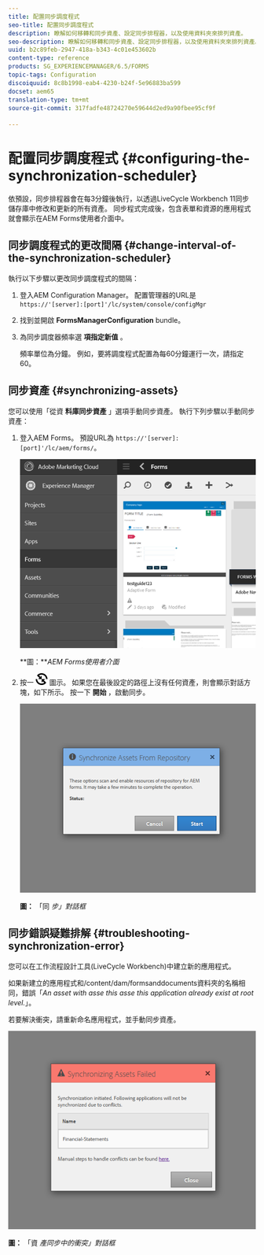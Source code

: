 ```yaml
---
title: 配置同步調度程式
seo-title: 配置同步調度程式
description: 瞭解如何移轉和同步資產、設定同步排程器，以及使用資料夾來排列資產。
seo-description: 瞭解如何移轉和同步資產、設定同步排程器，以及使用資料夾來排列資產。
uuid: b2c89feb-2947-418a-b343-4c01e453602b
content-type: reference
products: SG_EXPERIENCEMANAGER/6.5/FORMS
topic-tags: Configuration
discoiquuid: 8c8b1998-eab4-4230-b24f-5e96883ba599
docset: aem65
translation-type: tm+mt
source-git-commit: 317fadfe48724270e59644d2ed9a90fbee95cf9f

---
```



# 配置同步調度程式 {#configuring-the-synchronization-scheduler}

依預設，同步排程器會在每3分鐘後執行，以透過LiveCycle Workbench 11同步儲存庫中修改和更新的所有資產。 同步程式完成後，包含表單和資源的應用程式就會顯示在AEM Forms使用者介面中。

## 同步調度程式的更改間隔 {#change-interval-of-the-synchronization-scheduler}

執行以下步驟以更改同步調度程式的間隔：

1. 登入AEM Configuration Manager。 配置管理器的URL是 `https://'[server]:[port]'/lc/system/console/configMgr`

1. 找到並開啟 **FormsManagerConfiguration** bundle。

1. 為同步調度器頻率選 **項指定新值** 。

   頻率單位為分鐘。 例如，要將調度程式配置為每60分鐘運行一次，請指定60。

## 同步資產 {#synchronizing-assets}

您可以使用「從資 **料庫同步資產** 」選項手動同步資產。 執行下列步驟以手動同步資產：

1. 登入AEM Forms。 預設URL為 `https://'[server]:[port]'/lc/aem/forms/`。

   ![AEM Forms使用者介面](assets/aem_forms_ui.png)

   **圖：***AEM Forms使用者介面*

1. 按一 ![下工具列中的aem6forms_sync](assets/aem6forms_sync.png) 圖示。 如果您在最後設定的路徑上沒有任何資產，則會顯示對話方塊，如下所示。 按一下 **開始** ，啟動同步。

   ![同步對話框](assets/migrate-and-syncronize.png)

   **圖：** 「同 *步」對話框*

## 同步錯誤疑難排解 {#troubleshooting-synchronization-error}

您可以在工作流程設計工具(LiveCycle Workbench)中建立新的應用程式。

如果新建立的應用程式和/content/dam/formsanddocuments資料夾的名稱相同，錯誤「*An asset with asse this asse this application already exist at root level.*」。

若要解決衝突，請重新命名應用程式，並手動同步資產。

![資產同步對話方塊中的衝突](assets/sync-conflict.png)

**圖：** 「資 *產同步中的衝突」對話框*
